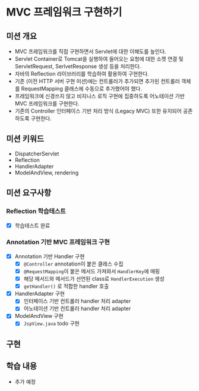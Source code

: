 # MVC 프레임워크 구현하기

## 미션 개요 
- MVC 프레임워크를 직접 구현하면서 Servlet에 대한 이해도를 높인다. 
- Servlet Container로 Tomcat을 실행하여 들어오는 요청에 대한 소켓 연결 및 ServletRequest, SerlvetResponse 생성 등을 처리한다. 
- 자바의 Reflection 라이브러리를 학습하여 활용하여 구현한다. 
- 기존 (이전 HTTP 서버 구현 미션)에는 컨트롤러가 추가되면 추가된 컨트롤러 객체를 RequestMapping 클래스에 수동으로 추가했어야 했다. 
- 프레임워크에 신경쓰지 않고 비지니스 로직 구현에 집중하도록 어노테이션 기반 MVC 프레임워크를 구현한다. 
- 기존의 Controller 인터페이스 기반 처리 방식 (Legacy MVC) 또한 유지되어 공존하도록 구현한다.

## 미션 키워드
- DispatcherServlet
- Reflection
- HandlerAdapter
- ModelAndView, rendering

## 미션 요구사항 
### Reflection 학습테스트
- [x] 학습테스트 완료

### Annotation 기반 MVC 프레임워크 구현 
- [x] Annotation 기반 Handler 구현
  - [x] `@Controller` annotation이 붙은 클래스 수집
  - [x] `@RequestMapping`이 붙은 메서드 가져와서 `HandlerKey`에 매핑
  - [x] 해당 메서드와 메서드가 선언된 class로 `HandlerExecution` 생성 
  - [x] `getHandler()` 로 적합한 handler 호출

- [x] HandlerAdapter 구현 
    - [x] 인터페이스 기반 컨트롤러 handler 처리 adapter
    - [x] 어노테이션 기반 컨트롤러 handler 처리 adapter

- [x] ModelAndView 구현
  - [x] `JspView.java` todo 구현

## 구현 

## 학습 내용 
- 추가 예정 
